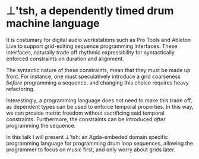 

# ⊥'tsh, a dependently timed drum machine language

It is costumary for digital audio workstations such as Pro Tools and Ableton
Live to support grid-editing sequence programming interfaces. These
interfaces, naturally trade off rhythmic expressibility for syntactically
enforced constraints on duration and alignment.

The syntactic nature of these constraints, mean that they must be made up
front. For instance, one must speculatively introduce a grid coarseness
_before_ programming a sequence, and changing this choice requires heavy
refactoring.

Interestingly, a programming language does not need to make this trade off,
as dependent types can be used to enforce temporal properties. In this way,
we can provide metric freedom without sacrificing said temporal constraints.
Furthermore, the constraints can be introduced _after_ programming the
sequence.

In this talk I will present ⊥'tsh: an Agda-embeded domain specific
programming language for programming drum loop sequences, allowing the
programmer to focus on music first, and only worry about grids later.

